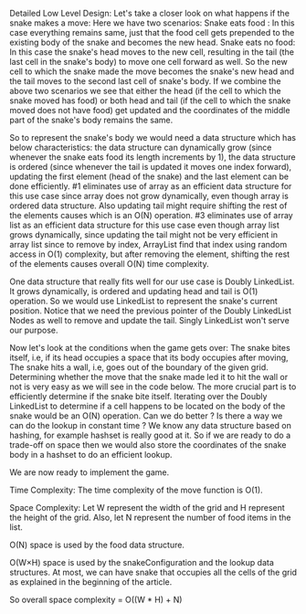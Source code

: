 Detailed Low Level Design:
Let's take a closer look on what happens if the snake makes a move: Here we have two scenarios:
Snake eats food : In this case everything remains same, just that the food cell gets prepended to the existing body of the snake and becomes the new head.
Snake eats no food: In this case the snake's head moves to the new cell, resulting in the tail (the last cell in the snake's body) to move one cell forward as well. So the new cell to which the snake made the move becomes the snake's new head and the tail moves to the second last cell of snake's body.
If we combine the above two scenarios we see that either the head (if the cell to which the snake moved has food) or both head and tail (if the cell to which the snake moved does not have food) get updated and the coordinates of the middle part of the snake's body remains the same.

So to represent the snake's body we would need a data structure which has below characteristics:
the data structure can dynamically grow (since whenever the snake eats food its length increments by 1),
the data structure is ordered (since whenever the tail is updated it moves one index forward),
updating the first element (head of the snake) and the last element can be done efficiently.
#1 eliminates use of array as an efficient data structure for this use case since array does not grow dynamically, even though array is ordered data structure. Also updating tail might require shifting the rest of the elements causes which is an O(N) operation.
#3 eliminates use of array list as an efficient data structure for this use case even though array list grows dynamically, since updating the tail might not be very efficient in array list since to remove by index, ArrayList find that index using random access in O(1) complexity, but after removing the element, shifting the rest of the elements causes overall O(N) time complexity.

One data structure that really fits well for our use case is Doubly LinkedList. It grows dynamically, is ordered and updating head and tail is O(1) operation. So we would use LinkedList to represent the snake's current position. Notice that we need the previous pointer of the Doubly LinkedList Nodes as well to remove and update the tail. Singly LinkedList won't serve our purpose.

Now let's look at the conditions when the game gets over:
The snake bites itself, i.e, if its head occupies a space that its body occupies after moving,
The snake hits a wall, i.e, goes out of the boundary of the given grid.
Determining whether the move that the snake made led it to hit the wall or not is very easy as we will see in the code below. The more crucial part is to efficiently determine if the snake bite itself. Iterating over the Doubly LinkedList to determine if a cell happens to be located on the body of the snake would be an O(N) operation. Can we do better ? Is there a way we can do the lookup in constant time ? We know any data structure based on hashing, for example hashset is really good at it. So if we are ready to do a trade-off on space then we would also store the coordinates of the snake body in a hashset to do an efficient lookup.

We are now ready to implement the game.

Time Complexity:
The time complexity of the move function is O(1).


Space Complexity:
Let W represent the width of the grid and H represent the height of the grid. Also, let N represent the number of food items in the list.

O(N) space is used by the food data structure.

O(W×H) space is used by the snakeConfiguration and the lookup data structures. At most, we can have snake that occupies all the cells of the grid as explained in the beginning of the article.

So overall space complexity = O((W * H) + N)
